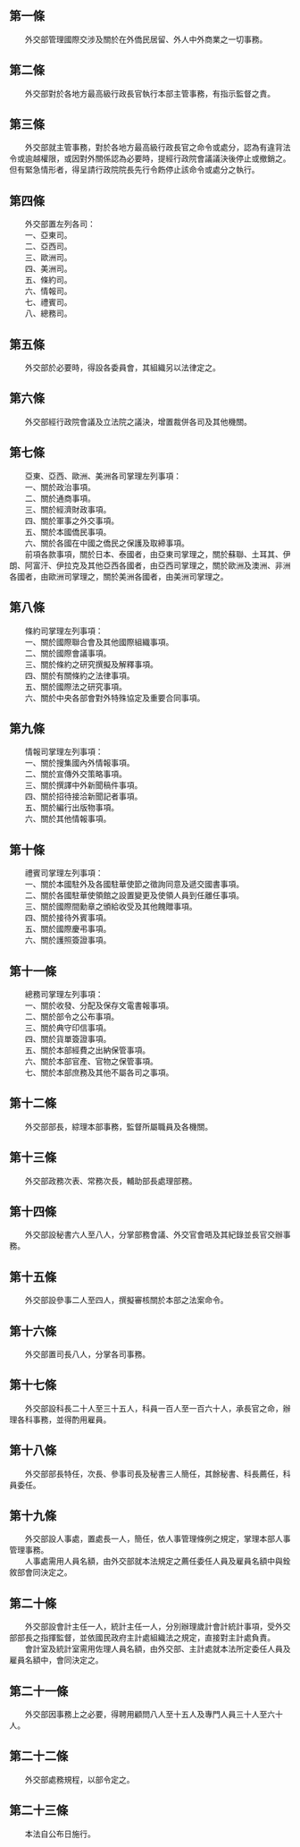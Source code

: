 第一條 
-------
　　外交部管理國際交涉及關於在外僑民居留、外人中外商業之一切事務。  


第二條 
-------
　　外交部對於各地方最高級行政長官執行本部主管事務，有指示監督之責。  


第三條 
-------
　　外交部就主管事務，對於各地方最高級行政長官之命令或處分，認為有違背法令或逾越權限，或因對外關係認為必要時，提經行政院會議議決後停止或撤銷之。但有緊急情形者，得呈請行政院院長先行令飭停止該命令或處分之執行。  


第四條 
-------
　　外交部置左列各司：  
　　一、亞東司。  
　　二、亞西司。  
　　三、歐洲司。  
　　四、美洲司。  
　　五、條約司。  
　　六、情報司。  
　　七、禮賓司。  
　　八、總務司。  


第五條 
-------
　　外交部於必要時，得設各委員會，其組織另以法律定之。  


第六條 
-------
　　外交部經行政院會議及立法院之議決，增置裁併各司及其他機關。  


第七條 
-------
　　亞東、亞西、歐洲、美洲各司掌理左列事項：  
　　一、關於政治事項。  
　　二、關於通商事項。  
　　三、關於經濟財政事項。  
　　四、關於軍事之外交事項。  
　　五、關於本國僑民事項。  
　　六、關於各國在中國之僑民之保護及取締事項。  
　　前項各款事項，關於日本、泰國者，由亞東司掌理之，關於蘇聯、土耳其、伊朗、阿富汗、伊拉克及其他亞西各國者，由亞西司掌理之，關於歐洲及澳洲、非洲各國者，由歐洲司掌理之，關於美洲各國者，由美洲司掌理之。  


第八條 
-------
　　條約司掌理左列事項：  
　　一、關於國際聯合會及其他國際組織事項。  
　　二、關於國際會議事項。  
　　三、關於條約之研究撰擬及解釋事項。  
　　四、關於有關條約之法律事項。  
　　五、關於國際法之研究事項。  
　　六、關於中央各部會對外特殊協定及重要合同事項。  


第九條 
-------
　　情報司掌理左列事項：  
　　一、關於搜集國內外情報事項。  
　　二、關於宣傳外交策略事項。  
　　三、關於撰譯中外新聞稿件事項。  
　　四、關於招待接洽新聞記者事項。  
　　五、關於編行出版物事項。  
　　六、關於其他情報事項。  


第十條 
-------
　　禮賓司掌理左列事項：  
　　一、關於本國駐外及各國駐華使節之徵詢同意及遞交國書事項。  
　　二、關於各國駐華使領館之設置變更及使領人員到任離任事項。  
　　三、關於國際間勳章之頒給收受及其他餽贈事項。  
　　四、關於接待外賓事項。  
　　五、關於國際慶弔事項。  
　　六、關於護照簽證事項。  


第十一條 
---------
　　總務司掌理左列事項：  
　　一、關於收發、分配及保存文電書報事項。  
　　二、關於部令之公布事項。  
　　三、關於典守印信事項。  
　　四、關於貨單簽證事項。  
　　五、關於本部經費之出納保管事項。  
　　六、關於本部官產、官物之保管事項。  
　　七、關於本部庶務及其他不屬各司之事項。  


第十二條 
---------
　　外交部部長，綜理本部事務，監督所屬職員及各機關。  


第十三條 
---------
　　外交部政務次表、常務次長，輔助部長處理部務。  


第十四條 
---------
　　外交部設秘書六人至八人，分掌部務會議、外交官會晤及其紀錄並長官交辦事務。  


第十五條 
---------
　　外交部設參事二人至四人，撰擬審核關於本部之法案命令。  


第十六條 
---------
　　外交部置司長八人，分掌各司事務。  


第十七條 
---------
　　外交部設科長二十人至三十五人，科員一百人至一百六十人，承長官之命，辦理各科事務，並得酌用雇員。  


第十八條 
---------
　　外交部部長特任，次長、參事司長及秘書三人簡任，其餘秘書、科長薦任，科員委任。  


第十九條 
---------
　　外交部設人事處，置處長一人，簡任，依人事管理條例之規定，掌理本部人事管理事務。  
　　人事處需用人員名額，由外交部就本法規定之薦任委任人員及雇員名額中與銓敘部會同決定之。  


第二十條 
---------
　　外交部設會計主任一人，統計主任一人，分別辦理歲計會計統計事項，受外交部部長之指揮監督，並依國民政府主計處組織法之規定，直接對主計處負責。  
　　會計室及統計室需用佐理人員名額，由外交部、主計處就本法所定委任人員及雇員名額中，會同決定之。  


第二十一條 
-----------
　　外交部因事務上之必要，得聘用顧問八人至十五人及專門人員三十人至六十人。  


第二十二條 
-----------
　　外交部處務規程，以部令定之。  


第二十三條 
-----------
　　本法自公布日施行。
